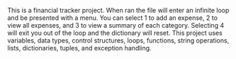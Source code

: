 This is a financial tracker project. When ran the file will enter an infinite loop and be presented with a menu. You can select 1 to add an expense, 2 to view all expenses, and 3 to view a summary of each category. Selecting 4 will exit you out of the loop and the dictionary will reset. This project uses variables, data types, control structures, loops, functions, string operations, lists, dictionaries, tuples, and exception handling.
